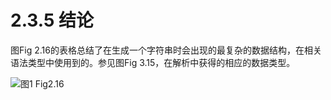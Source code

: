 # 2.3.5 结论

图Fig 2.16的表格总结了在生成一个字符串时会出现的最复杂的数据结构，在相关语法类型中使用到的。参见图Fig 3.15，在解析中获得的相应的数据类型。

![图1 Fig2.16]((../../img/2.3.5_1-Fig.2.16.png))